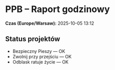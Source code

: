 # PPB – Raport godzinowy
**Czas (Europe/Warsaw):** 2025-10-05 13:12

## Status projektów
- Bezpieczny Pieszy — OK
- Zwolnij przy przejściu — OK
- Odblask ratuje życie — OK

